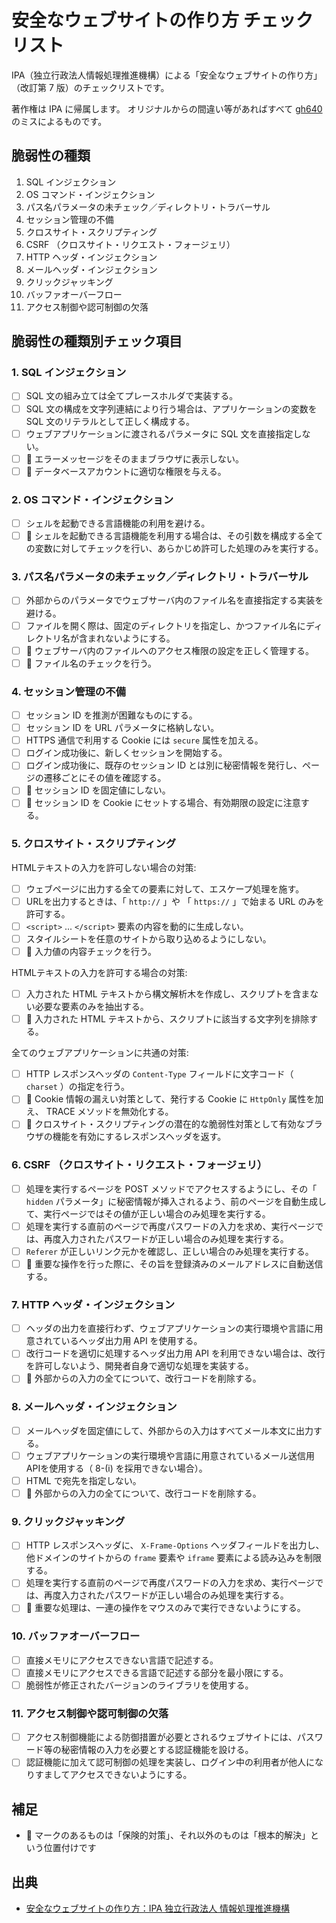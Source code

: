 # 安全なウェブサイトの作り方 チェックリスト

IPA（独立行政法人情報処理推進機構）による「安全なウェブサイトの作り方」（改訂第 7 版）のチェックリストです。

著作権は IPA に帰属します。
オリジナルからの間違い等があればすべて [gh640](/gh640) のミスによるものです。

## 脆弱性の種類

1. SQL インジェクション
2. OS コマンド・インジェクション
3. パス名パラメータの未チェック／ディレクトリ・トラバーサル
4. セッション管理の不備
5. クロスサイト・スクリプティング
6. CSRF （クロスサイト・リクエスト・フォージェリ）
7. HTTP ヘッダ・インジェクション
8. メールヘッダ・インジェクション
9. クリックジャッキング
10. バッファオーバーフロー
11. アクセス制御や認可制御の欠落

## 脆弱性の種類別チェック項目

### 1. SQL インジェクション

- [ ] SQL 文の組み立ては全てプレースホルダで実装する。
- [ ] SQL 文の構成を文字列連結により行う場合は、アプリケーションの変数を SQL 文のリテラルとして正しく構成する。
- [ ] ウェブアプリケーションに渡されるパラメータに SQL 文を直接指定しない。
- [ ] 🔐 エラーメッセージをそのままブラウザに表示しない。
- [ ] 🔐 データベースアカウントに適切な権限を与える。

### 2. OS コマンド・インジェクション

- [ ] シェルを起動できる言語機能の利用を避ける。
- [ ] 🔐 シェルを起動できる言語機能を利用する場合は、その引数を構成する全ての変数に対してチェックを行い、あらかじめ許可した処理のみを実行する。

### 3. パス名パラメータの未チェック／ディレクトリ・トラバーサル

- [ ] 外部からのパラメータでウェブサーバ内のファイル名を直接指定する実装を避ける。
- [ ] ファイルを開く際は、固定のディレクトリを指定し、かつファイル名にディレクトリ名が含まれないようにする。
- [ ] 🔐 ウェブサーバ内のファイルへのアクセス権限の設定を正しく管理する。
- [ ] 🔐 ファイル名のチェックを行う。

### 4. セッション管理の不備

- [ ] セッション ID を推測が困難なものにする。
- [ ] セッション ID を URL パラメータに格納しない。
- [ ] HTTPS 通信で利用する Cookie には `secure` 属性を加える。
- [ ] ログイン成功後に、新しくセッションを開始する。
- [ ] ログイン成功後に、既存のセッション ID とは別に秘密情報を発行し、ページの遷移ごとにその値を確認する。
- [ ] 🔐 セッション ID を固定値にしない。
- [ ] 🔐 セッション ID を Cookie にセットする場合、有効期限の設定に注意する。

### 5. クロスサイト・スクリプティング

HTMLテキストの入力を許可しない場合の対策:

- [ ] ウェブページに出力する全ての要素に対して、エスケープ処理を施す。
- [ ] URLを出力するときは、「 `http://` 」や 「 `https://` 」で始まる URL のみを許可する。
- [ ] `<script>` ... `</script>` 要素の内容を動的に生成しない。
- [ ] スタイルシートを任意のサイトから取り込めるようにしない。
- [ ] 🔐 入力値の内容チェックを行う。

HTMLテキストの入力を許可する場合の対策:

- [ ] 入力された HTML テキストから構文解析木を作成し、スクリプトを含まない必要な要素のみを抽出する。
- [ ] 🔐 入力された HTML テキストから、スクリプトに該当する文字列を排除する。

全てのウェブアプリケーションに共通の対策:

- [ ] HTTP レスポンスヘッダの `Content-Type` フィールドに文字コード（ `charset` ）の指定を行う。
- [ ] 🔐 Cookie 情報の漏えい対策として、発行する Cookie に `HttpOnly` 属性を加え、 TRACE メソッドを無効化する。
- [ ] 🔐 クロスサイト・スクリプティングの潜在的な脆弱性対策として有効なブラウザの機能を有効にするレスポンスヘッダを返す。

### 6. CSRF （クロスサイト・リクエスト・フォージェリ）

- [ ] 処理を実行するページを POST メソッドでアクセスするようにし、その「 `hidden` パラメータ」に秘密情報が挿入されるよう、前のページを自動生成して、実行ページではその値が正しい場合のみ処理を実行する。
- [ ] 処理を実行する直前のページで再度パスワードの入力を求め、実行ページでは、再度入力されたパスワードが正しい場合のみ処理を実行する。
- [ ] `Referer` が正しいリンク元かを確認し、正しい場合のみ処理を実行する。
- [ ] 🔐 重要な操作を行った際に、その旨を登録済みのメールアドレスに自動送信する。

### 7. HTTP ヘッダ・インジェクション

- [ ] ヘッダの出力を直接行わず、ウェブアプリケーションの実行環境や言語に用意されているヘッダ出力用 API を使用する。
- [ ] 改行コードを適切に処理するヘッダ出力用 API を利用できない場合は、改行を許可しないよう、開発者自身で適切な処理を実装する。
- [ ] 🔐 外部からの入力の全てについて、改行コードを削除する。

### 8. メールヘッダ・インジェクション

- [ ] メールヘッダを固定値にして、外部からの入力はすべてメール本文に出力する。
- [ ] ウェブアプリケーションの実行環境や言語に用意されているメール送信用APIを使用する（ 8-(i) を採用できない場合）。
- [ ] HTML で宛先を指定しない。
- [ ] 🔐 外部からの入力の全てについて、改行コードを削除する。

### 9. クリックジャッキング

- [ ] HTTP レスポンスヘッダに、 `X-Frame-Options` ヘッダフィールドを出力し、他ドメインのサイトからの `frame` 要素や `iframe` 要素による読み込みを制限する。
- [ ] 処理を実行する直前のページで再度パスワードの入力を求め、実行ページでは、再度入力されたパスワードが正しい場合のみ処理を実行する。
- [ ] 🔐 重要な処理は、一連の操作をマウスのみで実行できないようにする。

### 10. バッファオーバーフロー

- [ ] 直接メモリにアクセスできない言語で記述する。
- [ ] 直接メモリにアクセスできる言語で記述する部分を最小限にする。
- [ ] 脆弱性が修正されたバージョンのライブラリを使用する。

### 11. アクセス制御や認可制御の欠落

- [ ] アクセス制御機能による防御措置が必要とされるウェブサイトには、パスワード等の秘密情報の入力を必要とする認証機能を設ける。
- [ ] 認証機能に加えて認可制御の処理を実装し、ログイン中の利用者が他人になりすましてアクセスできないようにする。

## 補足

- 🔐 マークのあるものは「保険的対策」、それ以外のものは「根本的解決」という位置付けです

## 出典

- [安全なウェブサイトの作り方：IPA 独立行政法人 情報処理推進機構](https://www.ipa.go.jp/security/vuln/websecurity.html)
